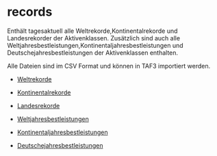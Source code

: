 # records

Enthält tagesaktuell alle Weltrekorde,Kontinentalrekorde und Landesrekorder der Aktivenklassen. Zusätzlich sind auch alle Weltjahresbestleistungen,Kontinentaljahresbestleistungen und Deutschejahresbestleistungen der Aktivenklassen enthalten.

Alle Dateien sind im CSV Format und können in TAF3 importiert werden.

- [Weltrekorde](records/world.csv)
- [Kontinentalrekorde](records/area.csv)
- [Landesrekorde](records/national.csv)
  
  
- [Weltjahresbestleistungen](leads/world.csv)
- [Kontinentaljahresbestleistungen](leads/area.csv)
- [Deutschejahresbestleistungen](leads/germany.csv)